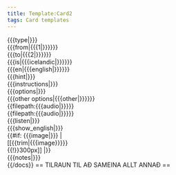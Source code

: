 ```yaml
---
title: Template:Card2
tags: Card templates
---
```


<div class="card" data-type="vocabulary" data-children="object">
<div data-name="type" data-children="string">{{{type|}}}</div>
<div data-name="from" data-children="string">{{{from|{{{1|}}}}}}</div>
<div data-name="to" data-children="string">{{{to|{{{2|}}}}}}</div>
<div data-name="icelandic">{{{is|{{{icelandic|}}}}}}</div>
<div data-name="english">{{{en|{{{english|}}}}}}</div>
<div data-name="hint">{{{hint|}}}</div>
<div data-name="instructions">{{{instructions|}}}</div>
<div data-name="options" data-children="array">{{{options|}}}</div>
<div data-name="other_options">{{{other options|{{{other|}}}}}}</div>
<div data-name="audio" data-children="string" class="hidden">{{filepath:{{{audio|}}}}}</div>
<div data-name="audio" data-children="string" class="hidden">{{filepath:{{{audio|}}}}}</div>
<div data-name="listen" data-children="boolean">{{{listen|}}}</div>
<div data-name="show_english" data-children="boolean">{{{show_english|}}}</div>
<div data-name="image" style="max-width:150px">{{#if: {{{image|}}} | [[{{trim|{{{image}}}}}{{!}}300px]] |}}</div>
<div data-name="notes">{{{notes|}}}</div>

</div>
{{/docs}}
== TILRAUN TIL AÐ SAMEINA ALLT ANNAÐ ==

